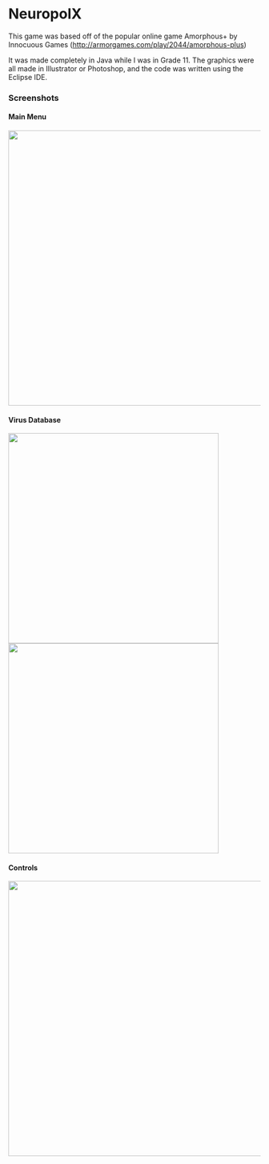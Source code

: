NeuropolX
=========

This game was based off of the popular online game Amorphous+ by Innocuous Games (http://armorgames.com/play/2044/amorphous-plus) 

It was made completely in Java while I was in Grade 11.  The graphics were all made in Illustrator or Photoshop, and the code was written using the Eclipse IDE.

### Screenshots

#### Main Menu
<img src = "https://raw2.github.com/samiskin/NeuropolX/master/Backgrounds/MainMenu.jpg" width = 550> </img>


#### Virus Database
<img src = "https://raw2.github.com/samiskin/NeuropolX/master/Backgrounds/Database.jpg" width = 420> </img>
<img src = "https://raw2.github.com/samiskin/NeuropolX/master/Backgrounds/Worm%20Description.jpg" width = 420> </img>

#### Controls
<img src = "https://raw2.github.com/samiskin/NeuropolX/master/Backgrounds/Instructions%20-%20Controls.jpg" width = 550></img>
